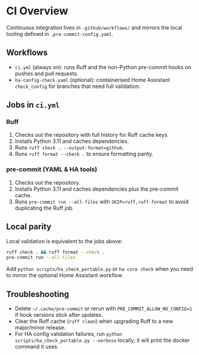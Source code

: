 # CI Overview

Continuous integration lives in `.github/workflows/` and mirrors the local tooling defined in `.pre-commit-config.yaml`.

## Workflows

- `ci.yml` (always on): runs Ruff and the non-Python pre-commit hooks on pushes and pull requests.
- `ha-config-check.yaml` (optional): containerised Home Assistant `check_config` for branches that need full validation.

## Jobs in `ci.yml`

### Ruff

1. Checks out the repository with full history for Ruff cache keys.
2. Installs Python 3.11 and caches dependencies.
3. Runs `ruff check . --output-format=github`.
4. Runs `ruff format --check .` to ensure formatting parity.

### pre-commit (YAML & HA tools)

1. Checks out the repository.
2. Installs Python 3.11 and caches dependencies plus the pre-commit cache.
3. Runs `pre-commit run --all-files` with `SKIP=ruff,ruff-format` to avoid duplicating the Ruff job.

## Local parity

Local validation is equivalent to the jobs above:

```bash
ruff check . && ruff format --check .
pre-commit run --all-files
```

Add `python scripts/ha_check_portable.py` or `ha core check` when you need to mirror the optional Home Assistant workflow.

## Troubleshooting

- Delete `~/.cache/pre-commit` or rerun with `PRE_COMMIT_ALLOW_NO_CONFIG=1` if hook versions stick after updates.
- Clear the Ruff cache (`ruff clean`) when upgrading Ruff to a new major/minor release.
- For HA config validation failures, run `python scripts/ha_check_portable.py --verbose` locally; it will print the docker command it uses.
